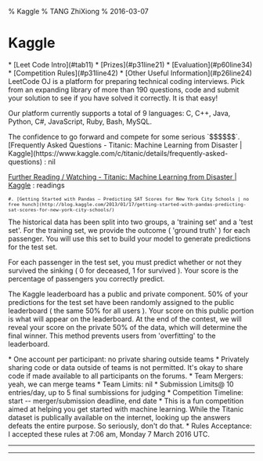 % Kaggle
% TANG ZhiXiong
% 2016-03-07

Kaggle
======

<link rel="stylesheet" href="jquery-ui.css">
<link rel="stylesheet" href="font-awesome.min.css">
<style>
.tzx-tabs ul li a:hover {
    border-bottom: none;
}
pre {
    font-size: 80%;
}
</style>

<div class="tzx-tabs">
* [Leet Code Intro](#tab11)
* [Prizes](#p31line21)
* [Evaluation](#p60line34)
* [Competition Rules](#p31line42)
* [Other Useful Information](#p26line24)

<div id="tab11">
LeetCode OJ is a platform for preparing technical coding interviews. Pick from
an expanding library of more than 190 questions, code and submit your solution
to see if you have solved it correctly. It is that easy!

Our platform currently supports a total of 9 languages: C, C++, Java, Python,
C#, JavaScript, Ruby, Bash, MySQL.
</div>

<div id="p31line21">
The confidence to go forward and compete for some serious `$$$$$$`.
</div>

<div id="p26line24">
[Frequently Asked Questions - Titanic: Machine Learning from Disaster | Kaggle](https://www.kaggle.com/c/titanic/details/frequently-asked-questions)
:   nil

[Further Reading / Watching - Titanic: Machine Learning from Disaster | Kaggle](https://www.kaggle.com/c/titanic/details/further-reading-watching)
:   readings

    #. [Getting Started with Pandas – Predicting SAT Scores for New York City Schools | no free hunch](http://blog.kaggle.com/2013/01/17/getting-started-with-pandas-predicting-sat-scores-for-new-york-city-schools/)

</div>

<div id="p60line34">
The historical data has been split into two groups, a 'training set' and a
'test set'.  For the training set, we provide the outcome ( 'ground truth' )
for each passenger.  You will use this set to build your model to generate
predictions for the test set.

For each passenger in the test set, you must predict whether or not they
survived the sinking ( 0 for deceased, 1 for survived ).  Your score is the
percentage of passengers you correctly predict.

The Kaggle leaderboard has a public and private component.  50% of your
predictions for the test set have been randomly assigned to the public
leaderboard ( the same 50% for all users ).  Your score on this public portion
is what will appear on the leaderboard.  At the end of the contest, we will
reveal your score on the private 50% of the data, which will determine the
final winner.  This method prevents users from 'overfitting' to the
leaderboard.
</div>

<div id="p31line42">
* One account per participant: no private sharing outside teams
* Privately sharing code or data outside of teams is not permitted. It's okay to share code if made available to all participants on the forums.
* Team Mergers: yeah, we can merge teams
* Team Limits: nil
* Submission Limits@ 10 entries/day, up to 5 final sumbissions for judging
* Competition Timeline: start -- merger/submission deadline, end date
* This is a fun competition aimed at helping you get started with machine learning.
  While the Titanic dataset is publically available on the internet, looking up
  the answers defeats the entire purpose.  So seriously, don't do that.
* Rules Acceptance: I accepted these rules at 7:06 am, Monday 7 March 2016 UTC.
</div>
</div>

---

<!--
<div class="tzx-tabs">
* [](#)
* [](#)

<div id="">
</div>

~~~ {# .c}
~~~
</div>
-->

---

<script type="text/javascript" src="jquery.min.js"></script>
<script type="text/javascript" src="jquery-ui.min.js"></script>
<script>
$(function() {
    $( ".tzx-tabs" ).tabs();
});
</script>
